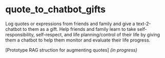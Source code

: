 # quote_to_chatbot_gifts

Log quotes or expressions from friends and family and give a text-2-chatbot to them as a gift. Help friends and family learn to take self-responsibility, self-respect, and life planning/control of their life by giving them a chatbot to help them monitor and evaluate their life progress.

[Prototype RAG struction for augmenting quotes] *(in progress)*
